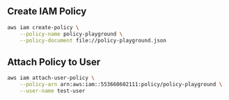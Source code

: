 ## Create IAM Policy

```sh
aws iam create-policy \
    --policy-name policy-playground \
    --policy-document file://policy-playground.json
```

## Attach Policy to User

```sh
aws iam attach-user-policy \
    --policy-arn arn:aws:iam::553660602111:policy/policy-playground \
    --user-name test-user
```
